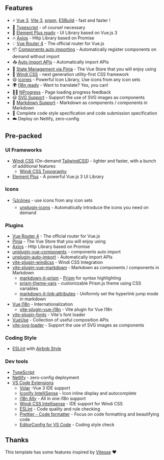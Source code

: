 ## Features

- ⚡️ [Vue 3](https://github.com/vuejs/core), [Vite 3](https://github.com/vitejs/vite), [pnpm](https://pnpm.io/), [ESBuild](https://github.com/evanw/esbuild) - fast and faster !
- 💪 [Typescript](https://www.typescriptlang.org/) - of course! necessary
- 🎉 [Element Plus ready](https://github.com/element-plus/element-plus) - UI Library based on Vue.js 3
- 🔥 [Axios](https://github.com/axios/axios) - Http Library based on Promise
- 💡 [Vue Router 4](https://router.vuejs.org/zh/) - The official router for Vue.js
- 📦 [Components auto importing](https://github.com/antfu/unplugin-vue-components) - Automatically register components on demand without import
- 📥 [Auto import APIs](https://github.com/antfu/unplugin-auto-import) - Automatically import APIs
- 🍍 [State Management via Pinia](https://pinia.esm.dev/) - The Vue Store that you will enjoy using
- 🎨 [Windi CSS](https://github.com/windicss/windicss) - next generation utility-first CSS framework
- 😃 [icones](https://github.com/antfu/unplugin-icons) - Powerful Icon Library, Use icons from any icon sets
- 🌍 [I18n ready](./locales) - Want to translate? Yes, you can!
- 👩‍🎨 [NProgress](https://github.com/rstacruz/nprogress) - Page loading progress feedback
- 😃 [SVG Support](https://github.com/jpkleemans/vite-svg-loader) - Support the use of SVG images as components
- 📑 [Markdown Support](https://github.com/antfu/vite-plugin-md) - Markdown as components / components in Markdown
- 🔑 Complete code style specification and code submission specification
- ☁️ Deploy on Netlify, zero-config

## Pre-packed

### UI Frameworks

- [Windi CSS](https://github.com/windicss/windicss) (On-demand [TailwindCSS](https://tailwindcss.com/)) - lighter and faster, with a bunch of additional features
  - [Windi CSS Typography](https://windicss.org/plugins/official/typography.html)
- [Element Plus](https://github.com/element-plus/element-plus) - A powerful Vue.js 3 UI Library

### Icons

- [🔍Icônes](https://icones.netlify.app/) - use icons from any icon sets
  - [unplugin-icons](https://github.com/antfu/unplugin-icons) - Automatically introduce the icons you need on demand

### Plugins

- [Vue Router 4](https://router.vuejs.org/zh/) - The official router for Vue.js
- [Pinia](https://pinia.esm.dev) - The Vue Store that you will enjoy using
- [Axios](https://github.com/axios/axios) - Http Library based on Promise
- [unplugin-vue-components](https://github.com/antfu/unplugin-vue-components) - components auto import
- [unplugin-auto-import](https://github.com/antfu/unplugin-auto-import) - Automatically import APIs
- [vite-plugin-windicss](https://github.com/antfu/vite-plugin-windicss) - Windi CSS Integration
- [vite-plugin-vue-markdown](https://github.com/antfu/vite-plugin-vue-markdown) - Markdown as components / components in Markdown
  - [markdown-it-prism](https://github.com/jGleitz/markdown-it-prism) - [Prism](https://prismjs.com/) for syntax highlighting
  - [prism-theme-vars](https://github.com/antfu/prism-theme-vars) - customizable Prism.js theme using CSS variables
  - [markdown-it-link-attributes](https://github.com/crookedneighbor/markdown-it-link-attributes) - Uniformly set the hyperlink jump mode in markdown
- [Vue I18n](https://github.com/intlify/vue-i18n-next) - Internationalization
  - [vite-plugin-vue-i18n](https://github.com/intlify/vite-plugin-vue-i18n) - Vite plugin for Vue I18n
- [vite-plugin-fonts](https://github.com/stafyniaksacha/vite-plugin-fonts) - Vite's font loader
- [VueUse](https://github.com/antfu/vueuse) - Collection of useful composition APIs
- [vite-svg-loader](https://github.com/jpkleemans/vite-svg-loader) - Support the use of SVG images as components

### Coding Style

- [ESLint](https://eslint.org/) with [Airbnb Style](https://github.com/airbnb/javascript)

### Dev tools

- [TypeScript](https://www.typescriptlang.org/)
- [Netlify](https://www.netlify.com/) - zero-config deployment
- [VS Code Extensions](./.vscode/extensions.json)
  - [Volar](https://marketplace.visualstudio.com/items?itemName=johnsoncodehk.volar) -Vue 3 IDE support
  - [Iconify IntelliSense](https://marketplace.visualstudio.com/items?itemName=antfu.iconify) - Icon inline display and autocomplete
  - [i18n Ally](https://marketplace.visualstudio.com/items?itemName=lokalise.i18n-ally) - All in one i18n support
  - [Windi CSS Intellisense](https://marketplace.visualstudio.com/items?itemName=voorjaar.windicss-intellisense) - IDE support for Windi CSS
  - [ESLint](https://marketplace.visualstudio.com/items?itemName=dbaeumer.vscode-eslint) - Code quality and rule checking
  - [Prettier - Code formatter](https://marketplace.visualstudio.com/items?itemName=esbenp.prettier-vscode) - Focus on code formatting and beautifying code
  - [EditorConfig for VS Code](https://marketplace.visualstudio.com/items?itemName=EditorConfig.EditorConfig) - Coding style check

## Thanks

This template has some features inspired by [Vitesse](https://github.com/antfu/vitesse) ❤

